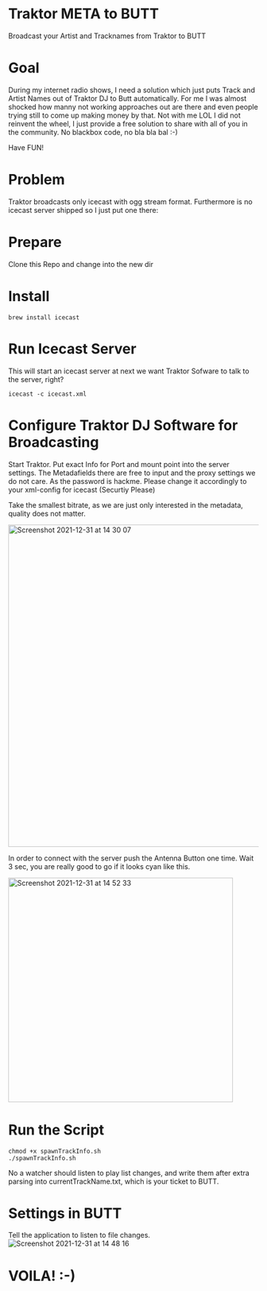 #  Traktor META to BUTT
Broadcast your Artist and Tracknames from Traktor to BUTT 


# Goal
During my internet radio shows, I need a solution which just puts Track and Artist Names out of Traktor DJ to Butt automatically. For me I was almost shocked how manny not working approaches out are there and even people trying still to come up making money by that. Not with me LOL I did not reinvent the wheel, I just provide a free solution to share with all of you in the community. No blackbox code, no bla bla bal :-) 

Have FUN!


# Problem
Traktor broadcasts only icecast with ogg stream format. Furthermore is no icecast server shipped so I just put one there:


# Prepare
Clone this Repo and change into the new dir


# Install
``` 
brew install icecast
``` 

# Run Icecast Server
This will start an icecast server at next we want Traktor Sofware to talk to the server, right?
``` 
icecast -c icecast.xml
``` 


# Configure Traktor DJ Software for Broadcasting
Start Traktor. Put exact Info for Port and mount point into the server settings. The Metadafields there are free to input and the proxy settings we do not care. As the password is hackme. Please change it accordingly to your xml-config for icecast (Securtiy Please)

Take the smallest bitrate, as we are just only interested in the metadata, quality does not matter.

<img width="649" alt="Screenshot 2021-12-31 at 14 30 07" src="https://user-images.githubusercontent.com/8963529/147826674-7747ebd5-e194-411f-9405-d048f6351280.png">

In order to connect with the server push the Antenna Button one time. Wait 3 sec, you are really good to go if it looks cyan like this.

<img width="452" alt="Screenshot 2021-12-31 at 14 52 33" src="https://user-images.githubusercontent.com/8963529/147826730-3dd91c39-64e3-4e1f-844e-65f7ca9cbbd1.png">


# Run the Script
```
chmod +x spawnTrackInfo.sh 
./spawnTrackInfo.sh 
```

No a watcher should listen to play list changes, and write them after extra parsing into currentTrackName.txt, which is your ticket to BUTT. 



# Settings in BUTT
Tell the application to listen to file changes.
![Screenshot 2021-12-31 at 14 48 16](https://user-images.githubusercontent.com/8963529/147826520-9bedbe65-06cd-4303-8644-8d62a469623e.png)



# VOILA! :-)
